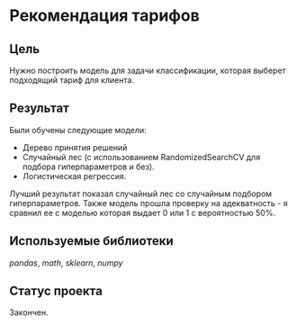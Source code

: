 # Рекомендация тарифов


## Цель

Нужно построить модель для задачи классификации, которая выберет подходящий тариф для клиента.

## Результат

Были обучены следующие модели:

* Дерево принятия решений
* Случайный лес (с использованием RandomizedSearchCV для подбора гиперпараметров и без).
* Логистическая регрессия.

Лучший результат показал случайный лес со случайным подбором гиперпараметров. Также модель прошла проверку на адекватность - я сравнил ее с моделью которая выдает 0 или 1 с вероятностью 50%.

## Используемые библиотеки
*pandas*, *math*, *sklearn*, *numpy*

## Статус проекта

Закончен.
